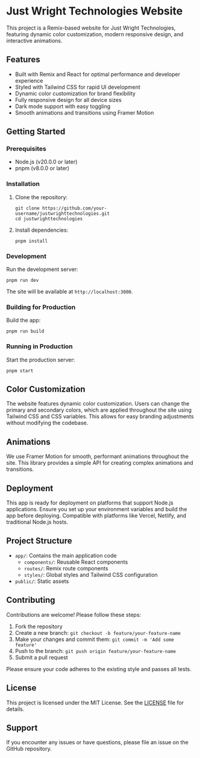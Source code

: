 # Just Wright Technologies Website

This project is a Remix-based website for Just Wright Technologies, featuring dynamic color customization, modern responsive design, and interactive animations.

## Features

- Built with Remix and React for optimal performance and developer experience
- Styled with Tailwind CSS for rapid UI development
- Dynamic color customization for brand flexibility
- Fully responsive design for all device sizes
- Dark mode support with easy toggling
- Smooth animations and transitions using Framer Motion

## Getting Started

### Prerequisites

- Node.js (v20.0.0 or later)
- pnpm (v8.0.0 or later)

### Installation

1. Clone the repository:
   ```
   git clone https://github.com/your-username/justwrighttechnologies.git
   cd justwrighttechnologies
   ```

2. Install dependencies:
   ```
   pnpm install
   ```

### Development

Run the development server:

```
pnpm run dev
```

The site will be available at `http://localhost:3000`.

### Building for Production

Build the app:

```
pnpm run build
```

### Running in Production

Start the production server:

```
pnpm start
```

## Color Customization

The website features dynamic color customization. Users can change the primary and secondary colors, which are applied throughout the site using Tailwind CSS and CSS variables. This allows for easy branding adjustments without modifying the codebase.

## Animations

We use Framer Motion for smooth, performant animations throughout the site. This library provides a simple API for creating complex animations and transitions.

## Deployment

This app is ready for deployment on platforms that support Node.js applications. Ensure you set up your environment variables and build the app before deploying. Compatible with platforms like Vercel, Netlify, and traditional Node.js hosts.

## Project Structure

- `app/`: Contains the main application code
  - `components/`: Reusable React components
  - `routes/`: Remix route components
  - `styles/`: Global styles and Tailwind CSS configuration
- `public/`: Static assets

## Contributing

Contributions are welcome! Please follow these steps:

1. Fork the repository
2. Create a new branch: `git checkout -b feature/your-feature-name`
3. Make your changes and commit them: `git commit -m 'Add some feature'`
4. Push to the branch: `git push origin feature/your-feature-name`
5. Submit a pull request

Please ensure your code adheres to the existing style and passes all tests.

## License

This project is licensed under the MIT License. See the [LICENSE](LICENSE) file for details.

## Support

If you encounter any issues or have questions, please file an issue on the GitHub repository.
